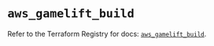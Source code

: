 # `aws_gamelift_build`

Refer to the Terraform Registry for docs: [`aws_gamelift_build`](https://registry.terraform.io/providers/hashicorp/aws/6.11.0/docs/resources/gamelift_build).
